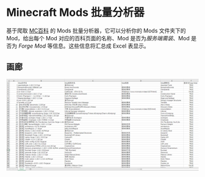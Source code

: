 # Minecraft Mods 批量分析器

基于爬取 [MC百科](https://www.mcmod.cn/) 的 Mods 批量分析器，它可以分析你的 Mods 文件夹下的 Mod，给出每个 Mod 对应的百科页面的名称、Mod 是否为*服务端需装*、Mod 是否为 *Forge Mod* 等信息。这些信息将汇总成 Excel 表显示。

## 画廊

![分析结果](README_resources/mods_analysis.png)